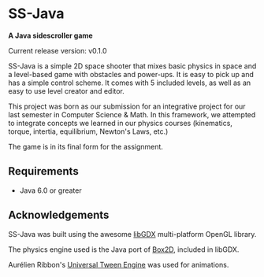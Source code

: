 # SS-Java

**A Java sidescroller game**

Current release version: v0.1.0

SS-Java is a simple 2D space shooter that mixes basic physics in space and a level-based game with obstacles and power-ups. It is easy to pick up and has a simple control scheme. It comes with 5 included levels, as well as an easy to use level creator and editor.

This project was born as our submission for an integrative project for our last semester in Computer Science & Math. In this framework, we attempted to integrate concepts we learned in our physics courses (kinematics, torque, intertia, equilibrium, Newton's Laws, etc.)

The game is in its final form for the assignment.

## Requirements
- Java 6.0 or greater


## Acknowledgements


SS-Java was built using the awesome [libGDX](http://libgdx.badlogicgames.com) multi-platform OpenGL library.

The physics engine used is the Java port of [Box2D](https://code.google.com/p/box2d/), included in libGDX.

Aurélien Ribbon's [Universal Tween Engine](http://www.aurelienribon.com/blog/projects/universal-tween-engine/) was used for animations.

